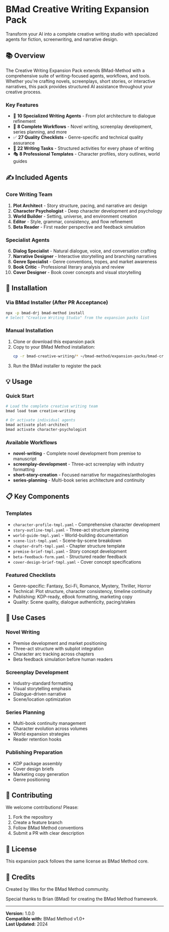 # BMad Creative Writing Expansion Pack

Transform your AI into a complete creative writing studio with specialized agents for fiction, screenwriting, and narrative design.

## 📚 Overview

The Creative Writing Expansion Pack extends BMad-Method with a comprehensive suite of writing-focused agents, workflows, and tools. Whether you're crafting novels, screenplays, short stories, or interactive narratives, this pack provides structured AI assistance throughout your creative process.

### Key Features

- 🤖 **10 Specialized Writing Agents** - From plot architecture to dialogue refinement
- 📖 **8 Complete Workflows** - Novel writing, screenplay development, series planning, and more
- ✅ **27 Quality Checklists** - Genre-specific and technical quality assurance
- 📝 **22 Writing Tasks** - Structured activities for every phase of writing
- 🎭 **8 Professional Templates** - Character profiles, story outlines, world guides

## ✍️ Included Agents

### Core Writing Team

1. **Plot Architect** - Story structure, pacing, and narrative arc design
2. **Character Psychologist** - Deep character development and psychology
3. **World Builder** - Setting, universe, and environment creation
4. **Editor** - Style, grammar, consistency, and flow refinement
5. **Beta Reader** - First reader perspective and feedback simulation

### Specialist Agents

6. **Dialog Specialist** - Natural dialogue, voice, and conversation crafting
7. **Narrative Designer** - Interactive storytelling and branching narratives
8. **Genre Specialist** - Genre conventions, tropes, and market awareness
9. **Book Critic** - Professional literary analysis and review
10. **Cover Designer** - Book cover concepts and visual storytelling

## 🚀 Installation

### Via BMad Installer (After PR Acceptance)

```bash
npx -p bmad-drj bmad-method install
# Select "Creative Writing Studio" from the expansion packs list
```

### Manual Installation

1. Clone or download this expansion pack
2. Copy to your BMad Method installation:
   ```bash
   cp -r bmad-creative-writing/* ~/bmad-method/expansion-packs/bmad-creative-writing/
   ```
3. Run the BMad installer to register the pack

## 💡 Usage

### Quick Start

```bash
# Load the complete creative writing team
bmad load team creative-writing

# Or activate individual agents
bmad activate plot-architect
bmad activate character-psychologist
```

### Available Workflows

- **novel-writing** - Complete novel development from premise to manuscript
- **screenplay-development** - Three-act screenplay with industry formatting
- **short-story-creation** - Focused narrative for magazines/anthologies
- **series-planning** - Multi-book series architecture and continuity

## 📋 Key Components

### Templates

- `character-profile-tmpl.yaml` - Comprehensive character development
- `story-outline-tmpl.yaml` - Three-act structure planning
- `world-guide-tmpl.yaml` - World-building documentation
- `scene-list-tmpl.yaml` - Scene-by-scene breakdown
- `chapter-draft-tmpl.yaml` - Chapter structure template
- `premise-brief-tmpl.yaml` - Story concept development
- `beta-feedback-form.yaml` - Structured reader feedback
- `cover-design-brief-tmpl.yaml` - Cover concept specifications

### Featured Checklists

- Genre-specific: Fantasy, Sci-Fi, Romance, Mystery, Thriller, Horror
- Technical: Plot structure, character consistency, timeline continuity
- Publishing: KDP-ready, eBook formatting, marketing copy
- Quality: Scene quality, dialogue authenticity, pacing/stakes

## 🎯 Use Cases

### Novel Writing

- Premise development and market positioning
- Three-act structure with subplot integration
- Character arc tracking across chapters
- Beta feedback simulation before human readers

### Screenplay Development

- Industry-standard formatting
- Visual storytelling emphasis
- Dialogue-driven narrative
- Scene/location optimization

### Series Planning

- Multi-book continuity management
- Character evolution across volumes
- World expansion strategies
- Reader retention hooks

### Publishing Preparation

- KDP package assembly
- Cover design briefs
- Marketing copy generation
- Genre positioning

## 🤝 Contributing

We welcome contributions! Please:

1. Fork the repository
2. Create a feature branch
3. Follow BMad Method conventions
4. Submit a PR with clear description

## 📄 License

This expansion pack follows the same license as BMad Method core.

## 🙏 Credits

Created by Wes for the BMad Method community.

Special thanks to Brian (BMad) for creating the BMad Method framework.

---

**Version:** 1.0.0  
**Compatible with:** BMad Method v1.0+  
**Last Updated:** 2024
